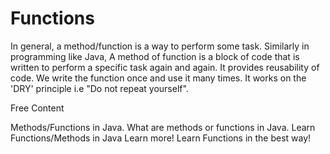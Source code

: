 # Functions
In general, a method/function is a way to perform some task. Similarly in programming like Java, A method of function is a block of code that is written to perform a specific task again and again.
It provides reusability of code. We write the function once and use it many times. It works on the 'DRY' principle i.e "Do not repeat yourself".

<ResourceGroupTitle>Free Content</ResourceGroupTitle>

<BadgeLink badgeText='Read' href='https://www.javatpoint.com/method-in-java'>Methods/Functions in Java.</BadgeLink>
<BadgeLink badgeText='Read' href='https://www.geeksforgeeks.org/methods-in-java/'>What are methods or functions in Java.</BadgeLink>
<BadgeLink badgeText='Read' href='https://www.w3schools.com/java/java_methods.asp'>Learn Functions/Methods in Java</BadgeLink>
<BadgeLink colorScheme='green' badgeText='Visit' href='https://www.youtube.com/watch?v=t6e5AyYWLFw'>Learn more!</BadgeLink>
<BadgeLink badgeText='Watch' href='https://www.youtube.com/watch?v=vvanI8NRlSI'>Learn Functions in the best way!</BadgeLink>
